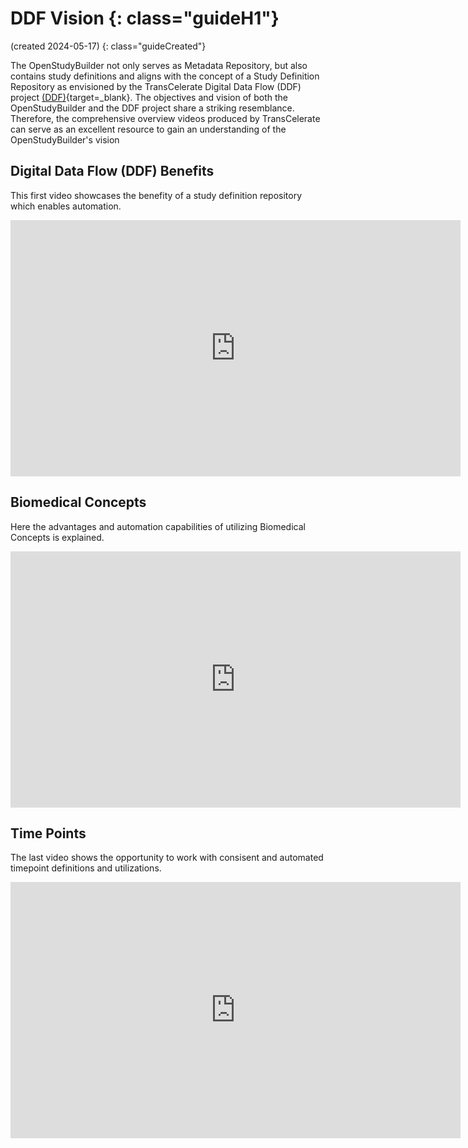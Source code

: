 # DDF Vision {: class="guideH1"}

(created 2024-05-17) 
{: class="guideCreated"}

The OpenStudyBuilder not only serves as Metadata Repository, but also contains study definitions and aligns with the concept of a Study Definition Repository as envisioned by the TransCelerate Digital Data Flow (DDF) project [(DDF)](https://www.transceleratebiopharmainc.com/initiatives/digital-data-flow/){target=_blank}. The objectives and vision of both the OpenStudyBuilder and the DDF project share a striking resemblance. Therefore, the comprehensive overview videos produced by TransCelerate can serve as an excellent resource to gain an understanding of the OpenStudyBuilder's vision

## Digital Data Flow (DDF) Benefits

This first video showcases the benefity of a study definition repository which enables automation.

<iframe
  title="Digital Data Flow (DDF) Benefits"
  width=720
  height=410
  src="https://www.youtube-nocookie.com/embed/Otg0d2385is"
  frameBorder="0"
  allow="accelerometer; encrypted-media; gyroscope; picture-in-picture"
  allowFullScreen
></iframe>

## Biomedical Concepts

Here the advantages and automation capabilities of utilizing Biomedical Concepts is explained.

<iframe
  title="Supporting Automation of Case Report Forms Using Biomedical Concepts"
  width=720
  height=410
  src="https://www.youtube-nocookie.com/embed/0tGpj8g5gxY"
  frameBorder="0"
  allow="accelerometer; encrypted-media; gyroscope; picture-in-picture"
  allowFullScreen
></iframe>

## Time Points

The last video shows the opportunity to work with consisent and automated timepoint definitions and utilizations.

<iframe
  title="Time Points: Supporting Protocol Digitization with Complex Timing Components"
  width=720
  height=410
  src="https://www.youtube-nocookie.com/embed/M6XT3WrxkVc"
  frameBorder="0"
  allow="accelerometer; encrypted-media; gyroscope; picture-in-picture"
  allowFullScreen
></iframe>